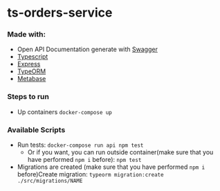 # ts-orders-service


### Made with:
- Open API Documentation generate with [Swagger](https://swagger.io/)
- [Typescript](https://www.typescriptlang.org/)
- [Express](https://expressjs.com/)
- [TypeORM](https://typeorm.io/)
- [Metabase](https://www.metabase.com/)

### Steps to run
- Up containers `docker-compose up`

### Available Scripts
- Run tests: `docker-compose run api npm test`
  - Or if you want, you can run outside container(make sure that you have performed `npm i` before): `npm test`
- Migrations are created (make sure that you have performed `npm i` before)Create migration: `typeorm migration:create ./src/migrations/NAME`
